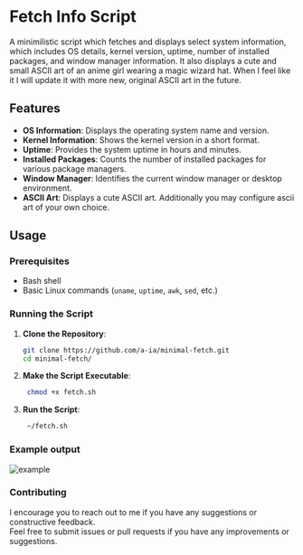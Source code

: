 # Fetch Info Script

A minimilistic script which fetches and displays select system information, which includes OS details, kernel version, uptime, number of installed packages, and window manager information. It also displays a cute and small ASCII art of an anime girl wearing a magic wizard hat. When I feel like it I will update it with more new, original ASCII art in the future.
## Features

- **OS Information**: Displays the operating system name and version.
- **Kernel Information**: Shows the kernel version in a short format.
- **Uptime**: Provides the system uptime in hours and minutes.
- **Installed Packages**: Counts the number of installed packages for various package managers.
- **Window Manager**: Identifies the current window manager or desktop environment.
- **ASCII Art**: Displays a cute ASCII art. Additionally you may configure ascii art of your own choice.
  

## Usage

### Prerequisites

- Bash shell
- Basic Linux commands (`uname`, `uptime`, `awk`, `sed`, etc.)

### Running the Script

1. **Clone the Repository**:
   ```bash
   git clone https://github.com/a-ia/minimal-fetch.git
   cd minimal-fetch/
   ```

2. **Make the Script Executable**:
   ```bash
    chmod +x fetch.sh
   ```

3. **Run  the Script**:
   ```bash
    ~/fetch.sh
   ```

### Example output
![example](https://github.com/user-attachments/assets/6479005d-6739-4a17-9fda-a11101cf0b09)

### Contributing

I encourage you to reach out to me if you have any suggestions or constructive feedback.<br>
Feel free to submit issues or pull requests if you have any improvements or suggestions. 
